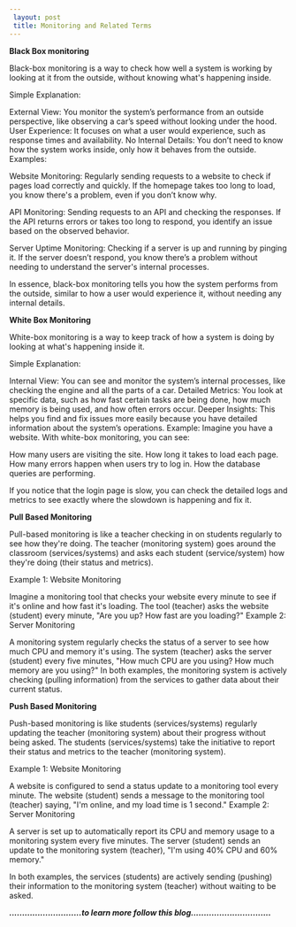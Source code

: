 ```yaml
---
 layout: post
 title: Monitoring and Related Terms
---
```

 
**Black Box monitoring**

 Black-box monitoring is a way to check how well a system is working by looking at it from the outside, without knowing what's happening inside.

Simple Explanation:

External View: You monitor the system’s performance from an outside perspective, like observing a car’s speed without looking under the hood.
User Experience: It focuses on what a user would experience, such as response times and availability.
No Internal Details: You don’t need to know how the system works inside, only how it behaves from the outside.
Examples:

Website Monitoring: Regularly sending requests to a website to check if pages load correctly and quickly. If the homepage takes too long to load, you know there's a problem, even if you don’t know why.

API Monitoring: Sending requests to an API and checking the responses. If the API returns errors or takes too long to respond, you identify an issue based on the observed behavior.

Server Uptime Monitoring: Checking if a server is up and running by pinging it. If the server doesn’t respond, you know there’s a problem without needing to understand the server's internal processes.

In essence, black-box monitoring tells you how the system performs from the outside, similar to how a user would experience it, without needing any internal details.


**White Box Monitoring**

White-box monitoring is a way to keep track of how a system is doing by looking at what's happening inside it.

Simple Explanation:

Internal View: You can see and monitor the system’s internal processes, like checking the engine and all the parts of a car.
Detailed Metrics: You look at specific data, such as how fast certain tasks are being done, how much memory is being used, and how often errors occur.
Deeper Insights: This helps you find and fix issues more easily because you have detailed information about the system’s operations.
Example:
Imagine you have a website. With white-box monitoring, you can see:

How many users are visiting the site.
How long it takes to load each page.
How many errors happen when users try to log in.
How the database queries are performing.

If you notice that the login page is slow, you can check the detailed logs and metrics to see exactly where the slowdown is happening and fix it.


**Pull Based Monitoring**

Pull-based monitoring is like a teacher checking in on students regularly to see how they're doing. The teacher (monitoring system) goes around the classroom (services/systems) and asks each student (service/system) how they're doing (their status and metrics).

Example 1: Website Monitoring

Imagine a monitoring tool that checks your website every minute to see if it's online and how fast it's loading.
The tool (teacher) asks the website (student) every minute, "Are you up? How fast are you loading?"
Example 2: Server Monitoring

A monitoring system regularly checks the status of a server to see how much CPU and memory it's using.
The system (teacher) asks the server (student) every five minutes, "How much CPU are you using? How much memory are you using?"
In both examples, the monitoring system is actively checking (pulling information) from the services to gather data about their current status.



**Push Based Monitoring**

Push-based monitoring is like students (services/systems) regularly updating the teacher (monitoring system) about their progress without being asked. The students (services/systems) take the initiative to report their status and metrics to the teacher (monitoring system).

Example 1: Website Monitoring

A website is configured to send a status update to a monitoring tool every minute.
The website (student) sends a message to the monitoring tool (teacher) saying, "I'm online, and my load time is 1 second."
Example 2: Server Monitoring

A server is set up to automatically report its CPU and memory usage to a monitoring system every five minutes.
The server (student) sends an update to the monitoring system (teacher), "I'm using 40% CPU and 60% memory."

In both examples, the services (students) are actively sending (pushing) their information to the monitoring system (teacher) without waiting to be asked.



***............................to learn more follow this blog...............................***













